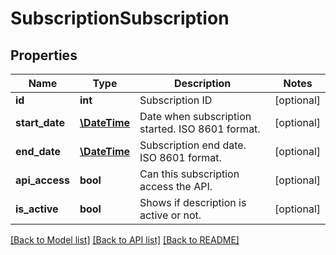 # SubscriptionSubscription

## Properties
Name | Type | Description | Notes
------------ | ------------- | ------------- | -------------
**id** | **int** | Subscription ID | [optional] 
**start_date** | [**\DateTime**](\DateTime.md) | Date when subscription started. ISO 8601 format. | [optional] 
**end_date** | [**\DateTime**](\DateTime.md) | Subscription end date. ISO 8601 format. | [optional] 
**api_access** | **bool** | Can this subscription access the API. | [optional] 
**is_active** | **bool** | Shows if description is active or not. | [optional] 

[[Back to Model list]](../../README.md#documentation-for-models) [[Back to API list]](../../README.md#documentation-for-api-endpoints) [[Back to README]](../../README.md)

